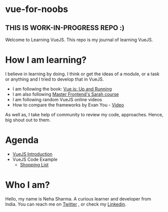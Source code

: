 # vue-for-noobs 
## THIS IS WORK-IN-PROGRESS REPO :)
Welcome to Learning VueJS. This repo is my journal of learning VueJS. 

# How I am learning?
I believe in learning by doing. I think or get the ideas of a module, or a task or anything and I tried to
develop that in VueJS.

- I am following the book: [Vue.js: Up and Running ](https://www.flipkart.com/vue-js-up-running/)
- I am also following [Master Frontend's Sarah course](https://frontendmasters.com/courses/vue/)
- I am following random VueJS online videos 
- How to compare the frameworks by Evan You - [Video](https://www.youtube.com/watch?v=ANtSWq-zI0s)

As well as, I take help of community to review my code, approaches. Hence, big shout out to them.

# Agenda

- [VueJS Introduction](https://github.com/Neha/vue-for-noobs/tree/master/vuejs-introduction)
- VueJS Code Example
   - [Shopping List](https://github.com/Neha/vue-for-noobs/tree/master/shopping-cart)

# Who I am?
Hello, my name is Neha Sharma. A curious learner and developer from India.
You can reach me on [Twitter](https://twitter.com/hellonehha) , or check my [Linkedin](https://www.linkedin.com/in/nehha/).
